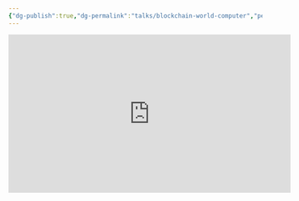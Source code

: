 ```yaml
---
{"dg-publish":true,"dg-permalink":"talks/blockchain-world-computer","permalink":"/talks/blockchain-world-computer/","created":"2025-08-31T18:59:18.719+01:00","updated":"2025-08-31T19:00:09.882+01:00"}
---
```


<iframe width="560" height="315" src="https://www.youtube.com/embed/oX7uW6ZvZDk?si=rvbcYeAtULsdoLm8" title="YouTube video player" frameborder="0" allow="accelerometer; autoplay; clipboard-write; encrypted-media; gyroscope; picture-in-picture; web-share" referrerpolicy="strict-origin-when-cross-origin" allowfullscreen></iframe>

